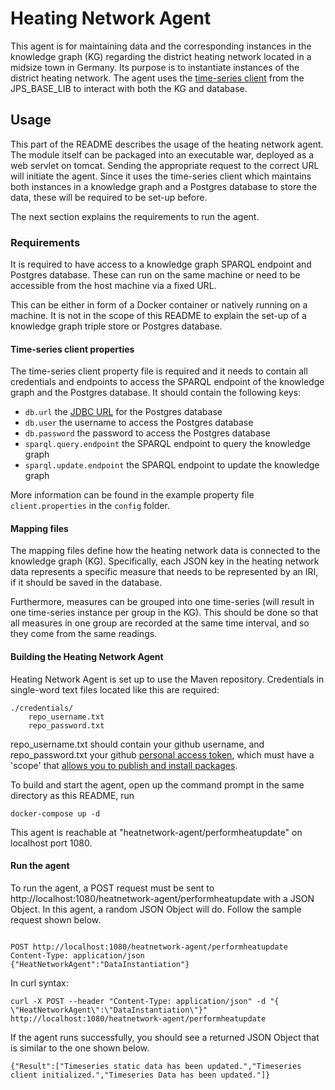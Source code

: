# Heating Network Agent

This agent is for maintaining data and the corresponding instances in the knowledge graph (KG) regarding the district heating network located in a midsize town in Germany. Its purpose is to instantiate instances of the district heating network. The agent uses the [time-series client](https://github.com/cambridge-cares/TheWorldAvatar/tree/develop/JPS_BASE_LIB/src/main/java/uk/ac/cam/cares/jps/base/timeseries)
from the JPS_BASE_LIB to interact with both the KG and database.

## Usage 
This part of the README describes the usage of the heating network agent. The module itself can be packaged into an executable war, deployed as a web servlet on tomcat. Sending the appropriate request to the correct URL will initiate the agent. Since it uses the time-series client which maintains both instances in a knowledge graph and a Postgres database to store the data, these will be required to be set-up before.  

The next section explains the requirements to run the agent.

### Requirements
It is required to have access to a knowledge graph SPARQL endpoint and Postgres database. These can run on the same machine or need to be accessible from the host machine via a fixed URL.

This can be either in form of a Docker container or natively running on a machine. It is not in the scope of this README to explain the set-up of a knowledge graph triple store or Postgres database.

#### Time-series client properties
The time-series client property file is required and it needs to contain all credentials and endpoints to access the SPARQL endpoint of the knowledge graph and the Postgres database. It should contain the following keys:
- `db.url` the [JDBC URL](https://www.postgresql.org/docs/7.4/jdbc-use.html) for the Postgres database
- `db.user` the username to access the Postgres database
- `db.password` the password to access the Postgres database
- `sparql.query.endpoint` the SPARQL endpoint to query the knowledge graph
- `sparql.update.endpoint` the SPARQL endpoint to update the knowledge graph

More information can be found in the example property file `client.properties` in the `config` folder.

#### Mapping files
The mapping files define how the heating network data is connected
to the knowledge graph (KG). Specifically, each JSON key in the heating network data represents a specific measure that needs to be represented by an IRI, if it should be saved in the database.

Furthermore, measures can be grouped into one time-series (will result in one time-series instance per group in the KG).
This should be done so that all measures in one group are recorded at the same time interval, and so they come from 
the same readings.

#### Building the Heating Network Agent

Heating Network Agent is set up to use the Maven repository. Credentials in single-word text files located like this are required:
```
./credentials/
    repo_username.txt
    repo_password.txt
```
repo_username.txt should contain your github username, and repo_password.txt your github [personal access token](https://docs.github.com/en/github/authenticating-to-github/creating-a-personal-access-token),
which must have a 'scope' that [allows you to publish and install packages](https://docs.github.com/en/packages/working-with-a-github-packages-registry/working-with-the-apache-maven-registry#authenticating-to-github-packages).

To build and start the agent, open up the command prompt in the same directory as this README, run
```
docker-compose up -d
```

This agent is reachable at "heatnetwork-agent/performheatupdate" on localhost port 1080.

#### Run the agent
To run the agent, a POST request must be sent to http://localhost:1080/heatnetwork-agent/performheatupdate with a JSON Object. In this agent, a random JSON Object will do. Follow the sample request shown below.
```

POST http://localhost:1080/heatnetwork-agent/performheatupdate
Content-Type: application/json
{"HeatNetworkAgent":"DataInstantiation"}
```

In curl syntax:
```
curl -X POST --header "Content-Type: application/json" -d "{
\"HeatNetworkAgent\":\"DataInstantiation\"}" http://localhost:1080/heatnetwork-agent/performheatupdate
```

If the agent runs successfully, you should see a returned JSON Object that is similar to the one shown below.
```
{"Result":["Timeseries static data has been updated.","Timeseries client initialized.","Timeseries Data has been updated."]}
```
